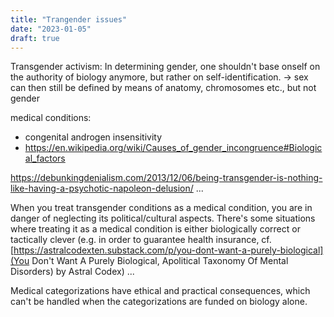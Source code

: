 ```yaml
---
title: "Trangender issues"
date: "2023-01-05"
draft: true
---
```


Transgender activism: In determining gender, one shouldn't base onself on the authority of biology anymore, but rather on self-identification. 
-> sex can then still be defined by means of anatomy, chromosomes etc., but not gender 

medical conditions:
- congenital androgen insensitivity
- https://en.wikipedia.org/wiki/Causes_of_gender_incongruence#Biological_factors

https://debunkingdenialism.com/2013/12/06/being-transgender-is-nothing-like-having-a-psychotic-napoleon-delusion/
...

When you treat transgender conditions as a medical condition, you are in danger of neglecting its political/cultural aspects. There's some situations where treating it as a medical condition is either biologically correct or tactically clever (e.g. in order to guarantee health insurance, cf. [https://astralcodexten.substack.com/p/you-dont-want-a-purely-biological](You Don't Want A Purely Biological, Apolitical Taxonomy Of Mental Disorders) by Astral Codex)
...

Medical categorizations have ethical and practical consequences, which can't be handled when the categorizations are funded on biology alone.
